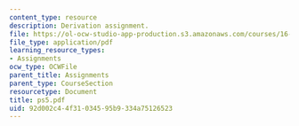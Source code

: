 ```yaml
---
content_type: resource
description: Derivation assignment.
file: https://ol-ocw-studio-app-production.s3.amazonaws.com/courses/16-120-compressible-flow-spring-2003/92d002c44f31034595b9334a75126523_ps5.pdf
file_type: application/pdf
learning_resource_types:
- Assignments
ocw_type: OCWFile
parent_title: Assignments
parent_type: CourseSection
resourcetype: Document
title: ps5.pdf
uid: 92d002c4-4f31-0345-95b9-334a75126523
---
```

